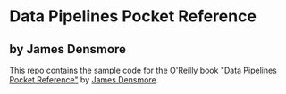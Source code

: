 # Data Pipelines Pocket Reference
## by James Densmore

This repo contains the sample code for the O'Reilly book ["Data Pipelines Pocket Reference"](https://learning.oreilly.com/library/view/data-pipelines-pocket/9781492087823/) by [James Densmore](https://www.dataliftoff.com/about-data-liftoff/).
